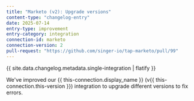 ```yaml
---
title: "Marketo (v2): Upgrade versions"
content-type: "changelog-entry"
date: 2025-07-14
entry-type: improvement
entry-category: integration
connection-id: marketo
connection-version: 2
pull-request: "https://github.com/singer-io/tap-marketo/pull/99"
---
```

{{ site.data.changelog.metadata.single-integration | flatify }}

We've improved our {{ this-connection.display_name }} (v{{ this-connection.this-version }}) integration to upgrade different versions to fix errors.